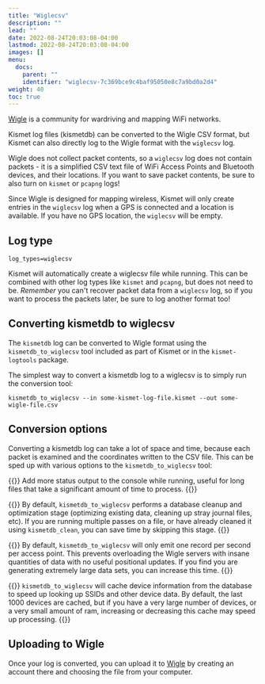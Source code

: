 ```yaml
---
title: "Wiglecsv"
description: ""
lead: ""
date: 2022-08-24T20:03:08-04:00
lastmod: 2022-08-24T20:03:08-04:00
images: []
menu:
  docs:
    parent: ""
    identifier: "wiglecsv-7c369bce9c4baf95050e8c7a9bd0a2d4"
weight: 40
toc: true
---
```


[Wigle](https://wigle.net) is a community for wardriving and mapping WiFi networks.

Kismet log files (kismetdb) can be converted to the Wigle CSV format, but Kismet can also directly log to the Wigle format with the `wiglecsv` log.

Wigle does not collect packet contents, so a `wiglecsv` log does not contain packets - it is a simplified CSV text file of WiFi Access Points and Bluetooth devices, and their locations.  If you want to save packet contents, be sure to also turn on `kismet` or `pcapng` logs!

Since Wigle is designed for mapping wireless, Kismet will only create entries in the `wiglecsv` log when a GPS is connected and a location is available.  If you have no GPS location, the `wiglecsv` will be empty.


## Log type

```
log_types=wiglecsv
```

Kismet will automatically create a wiglecsv file while running.  This can be combined with other log types like `kismet` and `pcapng`, but does not need to be.  *Remember* you can't recover packet data from a `wiglecsv` log, so if you want to process the packets later, be sure to log another format too!

## Converting kismetdb to wiglecsv

The `kismetdb` log can be converted to Wigle format using the `kismetdb_to_wiglecsv` tool included as part of Kismet or in the `kismet-logtools` package.

The simplest way to convert a kismetdb log to a wiglecsv is to simply run the conversion tool:

```
kismetdb_to_wiglecsv --in some-kismet-log-file.kismet --out some-wigle-file.csv
```

## Conversion options

Converting a kismetdb log can take a lot of space and time, because each packet is examined and the coordinates written to the CSV file.  This can be sped up with various options to the `kismetdb_to_wiglecsv` tool:

{{<argument verbose>}}
Add more status output to the console while running, useful for long files that take a significant amount of time to process.
{{</argument>}}


{{<argument skip-clean>}}
By default, `kismetdb_to_wiglecsv` performs a database cleanup and optimization stage (optimizing existing data, cleaning up stray journal files, etc).  If you are running multiple passes on a file, or have already cleaned it using `kismetdb_clean`, you can save time by skipping this stage.
{{</argument>}}


{{<argument rate-limit limit-in-seconds>}}
By default, `kismetdb_to_wiglecsv` will only emit one record per second per access point.  This prevents overloading the Wigle servers with insane quantities of data with no useful positional updates.  If you find you are generating extremely large data sets, you can increase this time.
{{</argument>}}


{{<argument cache-limit number-of-devices>}}
`kismetdb_to_wiglecsv` will cache device information from the database to speed up looking up SSIDs and other device data.  By default, the last 1000 devices are cached, but if you have a very large number of devices, or a very small amount of ram, increasing or decreasing this cache may speed up processing.
{{</argument>}}

## Uploading to Wigle

Once your log is converted, you can upload it to [Wigle](https://www.wigle.net) by creating an account there and choosing the file from your computer.


